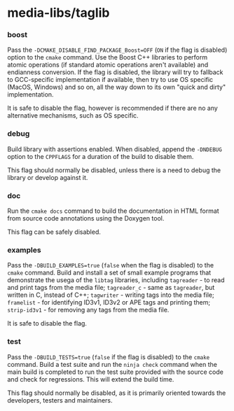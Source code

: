 # media-libs/taglib

### boost
Pass the `-DCMAKE_DISABLE_FIND_PACKAGE_Boost=OFF` (`ON` if the flag is disabled) option to the `cmake` command. Use the Boost C++ libraries to perform atomic operations (if standard atomic operations aren't available) and endianness conversion. If the flag is disabled, the library will try to fallback to GCC-specific implementation if available, then try to use OS specific (MacOS, Windows) and so on, all the way down to its own "quick and dirty" implementation.

It is safe to disable the flag, however is recommended if there are no any alternative mechanisms, such as OS specific.

### debug
Build library with assertions enabled. When disabled, append the `-DNDEBUG` option to the `CPPFLAGS` for a duration of the build to disable them.

This flag should normally be disabled, unless there is a need to debug the library or develop against it.

### doc
Run the `cmake docs` command to build the documentation in HTML format from source code annotations using the Doxygen tool.

This flag can be safely disabled.

### examples
Pass the `-DBUILD_EXAMPLES=true` (`false` when the flag is disabled) to the `cmake` command. Build and install a set of small example programs that demonstrate the usega of the `libtag` libraries, including `tagreader` - to read and print tags from the media file; `tagreader_c` - same as `tagreader`, but written in C, instead of C++; `tagwriter` - writing tags into the media file; `framelist` - for identifying ID3v1, ID3v2 or APE tags and printing them; `strip-id3v1` - for removing any tags from the media file.

It is safe to disable the flag.

### test
Pass the `-DBUILD_TESTS=true` (`false` if the flag is disabled) to the `cmake` command. Build a test suite and run the `ninja check` command when the main build is completed to run the test suite provided with the source code and check for regressions. This will extend the build time.

This flag should normally be disabled, as it is primarily oriented towards the developers, testers and maintainers.
